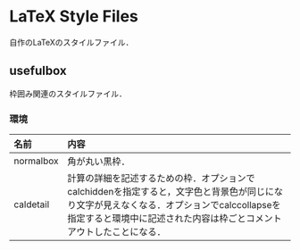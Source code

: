# LaTeX Style Files

自作のLaTeXのスタイルファイル．

## usefulbox

枠囲み関連のスタイルファイル．

### 環境

|名前|内容|
|:--|:--|
|normalbox|角が丸い黒枠．|
|caldetail|計算の詳細を記述するための枠．オプションでcalchiddenを指定すると，文字色と背景色が同じになり文字が見えなくなる．オプションでcalccollapseを指定すると環境中に記述された内容は枠ごとコメントアウトしたことになる．|

